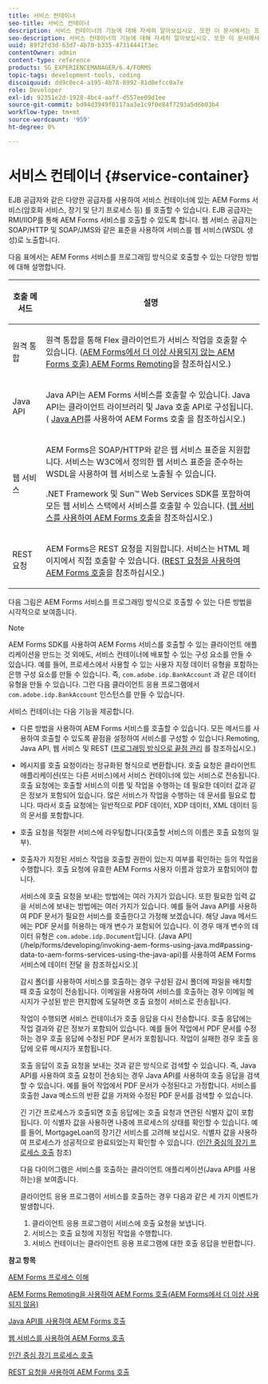 ```yaml
---
title: 서비스 컨테이너
seo-title: 서비스 컨테이너
description: 서비스 컨테이너의 기능에 대해 자세히 알아보십시오. 또한 이 문서에서는 프로그래밍 방식으로 AEM Forms 서비스를 호출할 수 있는 다양한 방법에 대해서도 설명합니다.
seo-description: 서비스 컨테이너의 기능에 대해 자세히 알아보십시오. 또한 이 문서에서는 프로그래밍 방식으로 AEM Forms 서비스를 호출할 수 있는 다양한 방법에 대해서도 설명합니다.
uuid: 89f2fd3d-63d7-4b70-b335-47314441f3ec
contentOwner: admin
content-type: reference
products: SG_EXPERIENCEMANAGER/6.4/FORMS
topic-tags: development-tools, coding
discoiquuid: dd9c0ec4-a195-4b78-8992-81d0efcc0a7e
role: Developer
exl-id: 92351e2d-1928-4bc4-aaff-d557ee09d1ee
source-git-commit: bd94d3949f0117aa3e1c9f0e84f7293a5d6b03b4
workflow-type: tm+mt
source-wordcount: '959'
ht-degree: 0%

---
```


# 서비스 컨테이너 {#service-container}

EJB 공급자와 같은 다양한 공급자를 사용하여 서비스 컨테이너에 있는 AEM Forms 서비스(암호화 서비스, 장기 및 단기 프로세스 등) 를 호출할 수 있습니다. EJB 공급자는 RMI/IIOP를 통해 AEM Forms 서비스를 호출할 수 있도록 합니다. 웹 서비스 공급자는 SOAP/HTTP 및 SOAP/JMS와 같은 표준을 사용하여 서비스를 웹 서비스(WSDL 생성)로 노출합니다.

다음 표에서는 AEM Forms 서비스를 프로그래밍 방식으로 호출할 수 있는 다양한 방법에 대해 설명합니다.

<table>
 <thead>
  <tr>
   <th><p>호출 메서드</p></th> 
   <th><p>설명</p></th> 
  </tr> 
 </thead> 
 <tbody>
  <tr>
   <td><p>원격 통합</p></td> 
   <td><p>원격 통합을 통해 Flex 클라이언트가 서비스 작업을 호출할 수 있습니다. (<a href="/help/forms/developing/invoking-aem-forms-using-remoting.md#invoking-aem-forms-using-remoting">AEM Forms에서 더 이상 사용되지 않는 AEM Forms 호출) AEM Forms Remoting</a>을 참조하십시오.)</p></td> 
  </tr> 
  <tr>
   <td><p>Java API</p></td> 
   <td><p>Java API는 AEM Forms 서비스를 호출할 수 있습니다. Java API는 클라이언트 라이브러리 및 Java 호출 API로 구성됩니다. ( <a href="/help/forms/developing/invoking-aem-forms-using-java.md#invoking-aem-forms-using-the-java-api">Java API</a>를 사용하여 AEM Forms 호출 을 참조하십시오.)</p></td> 
  </tr> 
  <tr>
   <td><p>웹 서비스</p></td> 
   <td><p>AEM Forms은 SOAP/HTTP와 같은 웹 서비스 표준을 지원합니다. 서비스는 W3C에서 정의한 웹 서비스 표준을 준수하는 WSDL을 사용하여 웹 서비스로 노출될 수 있습니다.</p><p>.NET Framework 및 Sun™ Web Services SDK를 포함하여 모든 웹 서비스 스택에서 서비스를 호출할 수 있습니다. (<a href="/help/forms/developing/invoking-aem-forms-using-web.md#invoking-aem-forms-using-web-services">웹 서비스를 사용하여 AEM Forms 호출</a>을 참조하십시오.)</p></td> 
  </tr> 
  <tr>
   <td><p>REST 요청</p></td> 
   <td><p>AEM Forms은 REST 요청을 지원합니다. 서비스는 HTML 페이지에서 직접 호출할 수 있습니다. (<a href="/help/forms/developing/invoking-aem-forms-using-rest.md#invoking-aem-forms-using-rest-requests">REST 요청을 사용하여 AEM Forms 호출</a>을 참조하십시오.)</p></td> 
  </tr> 
 </tbody> 
</table>

다음 그림은 AEM Forms 서비스를 프로그래밍 방식으로 호출할 수 있는 다른 방법을 시각적으로 보여줍니다.

>[!NOTE]
>
>AEM Forms SDK를 사용하여 AEM Forms 서비스를 호출할 수 있는 클라이언트 애플리케이션을 만드는 것 외에도, 서비스 컨테이너에 배포할 수 있는 구성 요소를 만들 수 있습니다. 예를 들어, 프로세스에서 사용할 수 있는 사용자 지정 데이터 유형을 포함하는 은행 구성 요소를 만들 수 있습니다. 즉, `com.adobe.idp.BankAccount` 과 같은 데이터 유형을 만들 수 있습니다. 그런 다음 클라이언트 응용 프로그램에서 `com.adobe.idp.BankAccount` 인스턴스를 만들 수 있습니다.

서비스 컨테이너는 다음 기능을 제공합니다.

* 다른 방법을 사용하여 AEM Forms 서비스를 호출할 수 있습니다. 모든 메서드를 사용하여 호출할 수 있도록 끝점을 설정하여 서비스를 구성할 수 있습니다.Remoting, Java API, 웹 서비스 및 REST ([프로그래밍 방식으로 끝점 관리](/help/forms/developing/programmatically-endpoints.md#programmatically-managing-endpoints) 를 참조하십시오.)
* 메시지를 호출 요청이라는 정규화된 형식으로 변환합니다. 호출 요청은 클라이언트 애플리케이션(또는 다른 서비스)에서 서비스 컨테이너에 있는 서비스로 전송됩니다. 호출 요청에는 호출할 서비스의 이름 및 작업을 수행하는 데 필요한 데이터 값과 같은 정보가 포함되어 있습니다. 많은 서비스가 작업을 수행하는 데 문서를 필요로 합니다. 따라서 호출 요청에는 일반적으로 PDF 데이터, XDP 데이터, XML 데이터 등의 문서를 포함합니다.
* 호출 요청을 적절한 서비스에 라우팅합니다(호출할 서비스의 이름은 호출 요청의 일부).
* 호출자가 지정된 서비스 작업을 호출할 권한이 있는지 여부를 확인하는 등의 작업을 수행합니다. 호출 요청에 유효한 AEM Forms 사용자 이름과 암호가 포함되어야 합니다.

   서비스에 호출 요청을 보내는 방법에는 여러 가지가 있습니다. 또한 필요한 입력 값을 서비스에 보내는 방법에는 여러 가지가 있습니다. 예를 들어 Java API를 사용하여 PDF 문서가 필요한 서비스를 호출한다고 가정해 보겠습니다. 해당 Java 메서드에는 PDF 문서를 허용하는 매개 변수가 포함되어 있습니다. 이 경우 매개 변수의 데이터 유형은 `com.adobe.idp.Document`입니다. (Java API](/help/forms/developing/invoking-aem-forms-using-java.md#passing-data-to-aem-forms-services-using-the-java-api)를 사용하여 AEM Forms 서비스에 데이터 전달 을 참조하십시오.)[

   감시 폴더를 사용하여 서비스를 호출하는 경우 구성된 감시 폴더에 파일을 배치할 때 호출 요청이 전송됩니다. 이메일을 사용하여 서비스를 호출하는 경우 이메일 메시지가 구성된 받은 편지함에 도달하면 호출 요청이 서비스로 전송됩니다.

   작업이 수행되면 서비스 컨테이너가 호출 응답을 다시 전송합니다. 호출 응답에는 작업 결과와 같은 정보가 포함되어 있습니다. 예를 들어 작업에서 PDF 문서를 수정하는 경우 호출 응답에 수정된 PDF 문서가 포함됩니다. 작업이 실패한 경우 호출 응답에 오류 메시지가 포함됩니다.

   호출 응답이 호출 요청을 보내는 것과 같은 방식으로 검색할 수 있습니다. 즉, Java API를 사용하여 호출 요청이 전송되는 경우 Java API를 사용하여 호출 응답을 검색할 수 있습니다. 예를 들어 작업에서 PDF 문서가 수정된다고 가정합니다. 서비스를 호출한 Java 메소드의 반환 값을 가져와 수정된 PDF 문서를 검색할 수 있습니다.

   긴 기간 프로세스가 호출되면 호출 응답에는 호출 요청과 연관된 식별자 값이 포함됩니다. 이 식별자 값을 사용하면 나중에 프로세스의 상태를 확인할 수 있습니다. 예를 들어, MortgageLoan의 장기간 서비스를 고려해 보십시오. 식별자 값을 사용하여 프로세스가 성공적으로 완료되었는지 확인할 수 있습니다. ([인간 중심의 장기 프로세스 호출](/help/forms/developing/invoking-human-centric-long-lived.md#invoking-human-centric-long-lived-processes) 참조)

   다음 다이어그램은 서비스를 호출하는 클라이언트 애플리케이션(Java API를 사용하는)을 보여줍니다.

   클라이언트 응용 프로그램이 서비스를 호출하는 경우 다음과 같은 세 가지 이벤트가 발생합니다.

   1. 클라이언트 응용 프로그램이 서비스에 호출 요청을 보냅니다.
   1. 서비스는 호출 요청에 지정된 작업을 수행합니다.
   1. 서비스 컨테이너는 클라이언트 응용 프로그램에 대한 호출 응답을 반환합니다.

**참고 항목**

[AEM Forms 프로세스 이해](/help/forms/developing/aem-forms-processes.md#understanding-aem-forms-processes)

[AEM Forms Remoting을 사용하여 AEM Forms 호출(AEM Forms에서 더 이상 사용되지 않음)](/help/forms/developing/invoking-aem-forms-using-remoting.md#invoking-aem-forms-using-remoting)

[Java API를 사용하여 AEM Forms 호출](/help/forms/developing/invoking-aem-forms-using-java.md#invoking-aem-forms-using-the-java-api)

[웹 서비스를 사용하여 AEM Forms 호출](/help/forms/developing/invoking-aem-forms-using-web.md#invoking-aem-forms-using-web-services)

[인간 중심 장기 프로세스 호출](/help/forms/developing/invoking-human-centric-long-lived.md#invoking-human-centric-long-lived-processes)

[REST 요청을 사용하여 AEM Forms 호출](/help/forms/developing/invoking-aem-forms-using-rest.md#invoking-aem-forms-using-rest-requests)
